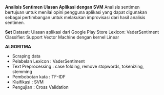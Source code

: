 **Analisis Sentimen Ulasan Aplikasi dengan SVM**
Analisis sentimen bertujuan untuk menilai opini pengguna aplikasi yang dapat digunakan sebagai pertimbangan untuk melakukan improvisasi dari hasil analisis sentimen. 

**Set**
Dataset: Ulasan aplikasi dari Google Play Store 
Lexicon: VaderSentiment
Classifier: Support Vector Machine dengan kernel Linear

**ALGORITMA**
- Scraping data
- Pelabelan Lexicon : VaderSentiment
- Text Preprocessing : case folding, remove stopwords, tokenizing, stemming
- Pembobotan kata : TF-IDF
- Klaifikasi : SVM
- Pengujian : Cross Validation
